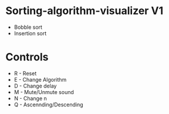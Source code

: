 # Sorting-algorithm-visualizer V1
- Bobble sort
- Insertion sort

# Controls
- R - Reset
- E - Change Algorithm
- D - Change delay
- M - Mute/Unmute sound
- N - Change n
- Q - Ascennding/Descending
